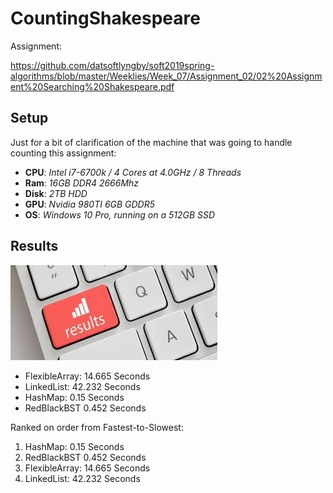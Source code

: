 # CountingShakespeare

Assignment:

https://github.com/datsoftlyngby/soft2019spring-algorithms/blob/master/Weeklies/Week_07/Assignment_02/02%20Assignment%20Searching%20Shakespeare.pdf

## Setup

Just for a bit of clarification of the machine that was going to handle counting this assignment:

*   **CPU**: *Intel i7-6700k / 4 Cores at 4.0GHz / 8 Threads*
*   **Ram**: *16GB DDR4 2666Mhz*
*   **Disk**: *2TB HDD*
*   **GPU**: *Nvidia 980TI 6GB GDDR5*
*   **OS**: *Windows 10 Pro, running on a 512GB SSD*

## Results
![results](./images.jpg)

- FlexibleArray: 14.665 Seconds
- LinkedList: 42.232 Seconds
- HashMap: 0.15 Seconds
- RedBlackBST 0.452 Seconds

Ranked on order from Fastest-to-Slowest:

1. HashMap: 0.15 Seconds
2. RedBlackBST 0.452 Seconds
3. FlexibleArray: 14.665 Seconds
4. LinkedList: 42.232 Seconds
